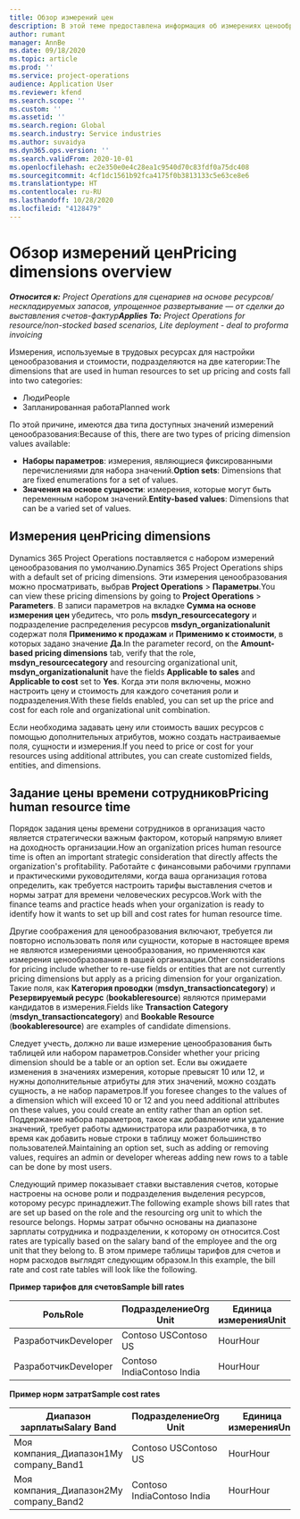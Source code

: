 ```yaml
---
title: Обзор измерений цен
description: В этой теме предоставлена информация об измерениях ценообразования в Dynamics 365 Project Operations.
author: rumant
manager: AnnBe
ms.date: 09/18/2020
ms.topic: article
ms.prod: ''
ms.service: project-operations
audience: Application User
ms.reviewer: kfend
ms.search.scope: ''
ms.custom: ''
ms.assetid: ''
ms.search.region: Global
ms.search.industry: Service industries
ms.author: suvaidya
ms.dyn365.ops.version: ''
ms.search.validFrom: 2020-10-01
ms.openlocfilehash: ec2e350e0e4c28ea1c9540d70c83fdf0a75dc408
ms.sourcegitcommit: 4cf1dc1561b92fca4175f0b3813133c5e63ce8e6
ms.translationtype: HT
ms.contentlocale: ru-RU
ms.lasthandoff: 10/28/2020
ms.locfileid: "4128479"
---
```

# <a name="pricing-dimensions-overview"></a><span data-ttu-id="44b7f-103">Обзор измерений цен</span><span class="sxs-lookup"><span data-stu-id="44b7f-103">Pricing dimensions overview</span></span>

<span data-ttu-id="44b7f-104">_**Относится к:** Project Operations для сценариев на основе ресурсов/нескладируемых запасов, упрощенное развертывание — от сделки до выставления счетов-фактур_</span><span class="sxs-lookup"><span data-stu-id="44b7f-104">_**Applies To:** Project Operations for resource/non-stocked based scenarios, Lite deployment - deal to proforma invoicing_</span></span>

<span data-ttu-id="44b7f-105">Измерения, используемые в трудовых ресурсах для настройки ценообразования и стоимости, подразделяются на две категории:</span><span class="sxs-lookup"><span data-stu-id="44b7f-105">The dimensions that are used in human resources to set up pricing and costs fall into two categories:</span></span>

- <span data-ttu-id="44b7f-106">Люди</span><span class="sxs-lookup"><span data-stu-id="44b7f-106">People</span></span>
- <span data-ttu-id="44b7f-107">Запланированная работа</span><span class="sxs-lookup"><span data-stu-id="44b7f-107">Planned work</span></span>

<span data-ttu-id="44b7f-108">По этой причине, имеются два типа доступных значений измерений ценообразования:</span><span class="sxs-lookup"><span data-stu-id="44b7f-108">Because of this, there are two types of pricing dimension values available:</span></span>

- <span data-ttu-id="44b7f-109">**Наборы параметров**: измерения, являющиеся фиксированными перечислениями для набора значений.</span><span class="sxs-lookup"><span data-stu-id="44b7f-109">**Option sets**: Dimensions that are fixed enumerations for a set of values.</span></span>
- <span data-ttu-id="44b7f-110">**Значения на основе сущности**: измерения, которые могут быть переменным набором значений.</span><span class="sxs-lookup"><span data-stu-id="44b7f-110">**Entity-based values**: Dimensions that can be a varied set of values.</span></span>

## <a name="pricing-dimensions"></a><span data-ttu-id="44b7f-111">Измерения цен</span><span class="sxs-lookup"><span data-stu-id="44b7f-111">Pricing dimensions</span></span>

<span data-ttu-id="44b7f-112">Dynamics 365 Project Operations поставляется с набором измерений ценообразования по умолчанию.</span><span class="sxs-lookup"><span data-stu-id="44b7f-112">Dynamics 365 Project Operations ships with a default set of pricing dimensions.</span></span> <span data-ttu-id="44b7f-113">Эти измерения ценообразования можно просматривать, выбрав **Project Operations** > **Параметры**.</span><span class="sxs-lookup"><span data-stu-id="44b7f-113">You can view these pricing dimensions by going to **Project Operations** > **Parameters**.</span></span> <span data-ttu-id="44b7f-114">В записи параметров на вкладке **Сумма на основе измерения цен** убедитесь, что роль **msdyn_resourcecategory** и подразделение распределения ресурсов **msdyn_organizationalunit** содержат поля **Применимо к продажам** и **Применимо к стоимости**, в которых задано значение **Да**.</span><span class="sxs-lookup"><span data-stu-id="44b7f-114">In the parameter record, on the **Amount-based pricing dimensions** tab, verify that the role, **msdyn_resourcecategory** and resourcing organizational unit, **msdyn_organizationalunit** have the fields **Applicable to sales** and **Applicable to cost** set to **Yes**.</span></span> <span data-ttu-id="44b7f-115">Когда эти поля включены, можно настроить цену и стоимость для каждого сочетания роли и подразделения.</span><span class="sxs-lookup"><span data-stu-id="44b7f-115">With these fields enabled, you can set up the price and cost for each role and organizational unit combination.</span></span>

<span data-ttu-id="44b7f-116">Если необходима задавать цену или стоимость ваших ресурсов с помощью дополнительных атрибутов, можно создать настраиваемые поля, сущности и измерения.</span><span class="sxs-lookup"><span data-stu-id="44b7f-116">If you need to price or cost for your resources using additional attributes, you can create customized fields, entities, and dimensions.</span></span>

## <a name="pricing-human-resource-time"></a><span data-ttu-id="44b7f-117">Задание цены времени сотрудников</span><span class="sxs-lookup"><span data-stu-id="44b7f-117">Pricing human resource time</span></span>
<span data-ttu-id="44b7f-118">Порядок задания цены времени сотрудников в организация часто является стратегически важным фактором, который напрямую влияет на доходность организации.</span><span class="sxs-lookup"><span data-stu-id="44b7f-118">How an organization prices human resource time is often an important strategic consideration that directly affects the organization's profitability.</span></span> <span data-ttu-id="44b7f-119">Работайте с финансовыми рабочими группами и практическими руководителями, когда ваша организация готова определить, как требуется настроить тарифы выставления счетов и нормы затрат для времени человеческих ресурсов.</span><span class="sxs-lookup"><span data-stu-id="44b7f-119">Work with the finance teams and practice heads when your organization is ready to identify how it wants to set up bill and cost rates for human resource time.</span></span>

<span data-ttu-id="44b7f-120">Другие соображения для ценообразования включают, требуется ли повторно использовать поля или сущности, которые в настоящее время не являются измерениями ценообразования, но применяются как измерения ценообразования в вашей организации.</span><span class="sxs-lookup"><span data-stu-id="44b7f-120">Other considerations for pricing include whether to re-use fields or entities that are not currently pricing dimensions but apply as a pricing dimension for your organization.</span></span> <span data-ttu-id="44b7f-121">Такие поля, как **Категория проводки** (**msdyn_transactioncategory**) и **Резервируемый ресурс** (**bookableresource**) являются примерами кандидатов в измерения.</span><span class="sxs-lookup"><span data-stu-id="44b7f-121">Fields like **Transaction Category** (**msdyn_transactioncategory**) and **Bookable Resource** (**bookableresource**) are examples of candidate dimensions.</span></span> 

<span data-ttu-id="44b7f-122">Следует учесть, должно ли ваше измерение ценообразования быть таблицей или набором параметров.</span><span class="sxs-lookup"><span data-stu-id="44b7f-122">Consider whether your pricing dimension should be a table or an option set.</span></span> <span data-ttu-id="44b7f-123">Если вы ожидаете изменения в значениях измерения, которые превысят 10 или 12, и нужны дополнительные атрибуты для этих значений, можно создать сущность, а не набор параметров.</span><span class="sxs-lookup"><span data-stu-id="44b7f-123">If you foresee changes to the values of a dimension which will exceed 10 or 12 and you need additional attributes on these values, you could create an entity rather than an option set.</span></span> <span data-ttu-id="44b7f-124">Поддержание набора параметров, такое как добавление или удаление значений, требует работы администратора или разработчика, в то время как добавить новые строки в таблицу может большинство пользователей.</span><span class="sxs-lookup"><span data-stu-id="44b7f-124">Maintaining an option set, such as adding or removing values, requires an admin or developer whereas adding new rows to a table can be done by most users.</span></span>

<span data-ttu-id="44b7f-125">Следующий пример показывает ставки выставления счетов, которые настроены на основе роли и подразделения выделения ресурсов, которому ресурс принадлежит.</span><span class="sxs-lookup"><span data-stu-id="44b7f-125">The following example shows bill rates that are set up based on the role and the resourcing org unit to which the resource belongs.</span></span> <span data-ttu-id="44b7f-126">Нормы затрат обычно основаны на диапазоне зарплаты сотрудника и подразделении, к которому он относится.</span><span class="sxs-lookup"><span data-stu-id="44b7f-126">Cost rates are typically based on the salary band of the employee and the org unit that they belong to.</span></span> <span data-ttu-id="44b7f-127">В этом примере таблицы тарифов для счетов и норм расходов выглядят следующим образом.</span><span class="sxs-lookup"><span data-stu-id="44b7f-127">In this example, the bill rate and cost rate tables will look like the following.</span></span>

<span data-ttu-id="44b7f-128">**Пример тарифов для счетов**</span><span class="sxs-lookup"><span data-stu-id="44b7f-128">**Sample bill rates**</span></span>

| <span data-ttu-id="44b7f-129">Роль</span><span class="sxs-lookup"><span data-stu-id="44b7f-129">Role</span></span>        | <span data-ttu-id="44b7f-130">Подразделение</span><span class="sxs-lookup"><span data-stu-id="44b7f-130">Org Unit</span></span>    |<span data-ttu-id="44b7f-131">Единица измерения</span><span class="sxs-lookup"><span data-stu-id="44b7f-131">Unit</span></span>      |<span data-ttu-id="44b7f-132">Цена</span><span class="sxs-lookup"><span data-stu-id="44b7f-132">Price</span></span>      |<span data-ttu-id="44b7f-133">Валюта</span><span class="sxs-lookup"><span data-stu-id="44b7f-133">Currency</span></span>  |
| ------------|-------------|----------|----------:|----------|
| <span data-ttu-id="44b7f-134">Разработчик</span><span class="sxs-lookup"><span data-stu-id="44b7f-134">Developer</span></span>   | <span data-ttu-id="44b7f-135">Contoso US</span><span class="sxs-lookup"><span data-stu-id="44b7f-135">Contoso US</span></span>  |<span data-ttu-id="44b7f-136">Hour</span><span class="sxs-lookup"><span data-stu-id="44b7f-136">Hour</span></span> | <span data-ttu-id="44b7f-137">200</span><span class="sxs-lookup"><span data-stu-id="44b7f-137">200</span></span>|<span data-ttu-id="44b7f-138">Доллар США</span><span class="sxs-lookup"><span data-stu-id="44b7f-138">USD</span></span>     |
| <span data-ttu-id="44b7f-139">Разработчик</span><span class="sxs-lookup"><span data-stu-id="44b7f-139">Developer</span></span>   | <span data-ttu-id="44b7f-140">Contoso India</span><span class="sxs-lookup"><span data-stu-id="44b7f-140">Contoso India</span></span> |<span data-ttu-id="44b7f-141">Hour</span><span class="sxs-lookup"><span data-stu-id="44b7f-141">Hour</span></span>|   <span data-ttu-id="44b7f-142">112</span><span class="sxs-lookup"><span data-stu-id="44b7f-142">112</span></span>|<span data-ttu-id="44b7f-143">Доллар США</span><span class="sxs-lookup"><span data-stu-id="44b7f-143">USD</span></span>     |


<span data-ttu-id="44b7f-144">**Пример норм затрат**</span><span class="sxs-lookup"><span data-stu-id="44b7f-144">**Sample cost rates**</span></span>

| <span data-ttu-id="44b7f-145">Диапазон зарплаты</span><span class="sxs-lookup"><span data-stu-id="44b7f-145">Salary Band</span></span>     | <span data-ttu-id="44b7f-146">Подразделение</span><span class="sxs-lookup"><span data-stu-id="44b7f-146">Org Unit</span></span>    |<span data-ttu-id="44b7f-147">Единица измерения</span><span class="sxs-lookup"><span data-stu-id="44b7f-147">Unit</span></span>      |<span data-ttu-id="44b7f-148">Цена</span><span class="sxs-lookup"><span data-stu-id="44b7f-148">Price</span></span>      |<span data-ttu-id="44b7f-149">Валюта</span><span class="sxs-lookup"><span data-stu-id="44b7f-149">Currency</span></span>  |
| ----------------|-------------|----------|----------:|----------|
| <span data-ttu-id="44b7f-150">Моя компания_Диапазон1</span><span class="sxs-lookup"><span data-stu-id="44b7f-150">My company_Band1</span></span> | <span data-ttu-id="44b7f-151">Contoso US</span><span class="sxs-lookup"><span data-stu-id="44b7f-151">Contoso US</span></span>  |<span data-ttu-id="44b7f-152">Hour</span><span class="sxs-lookup"><span data-stu-id="44b7f-152">Hour</span></span> | <span data-ttu-id="44b7f-153">145</span><span class="sxs-lookup"><span data-stu-id="44b7f-153">145</span></span>|<span data-ttu-id="44b7f-154">Доллар США</span><span class="sxs-lookup"><span data-stu-id="44b7f-154">USD</span></span>     |
| <span data-ttu-id="44b7f-155">Моя компания_Диапазон2</span><span class="sxs-lookup"><span data-stu-id="44b7f-155">My company_Band2</span></span> | <span data-ttu-id="44b7f-156">Contoso India</span><span class="sxs-lookup"><span data-stu-id="44b7f-156">Contoso India</span></span> |<span data-ttu-id="44b7f-157">Hour</span><span class="sxs-lookup"><span data-stu-id="44b7f-157">Hour</span></span>|   <span data-ttu-id="44b7f-158">67</span><span class="sxs-lookup"><span data-stu-id="44b7f-158">67</span></span>|<span data-ttu-id="44b7f-159">Доллар США</span><span class="sxs-lookup"><span data-stu-id="44b7f-159">USD</span></span>     |
